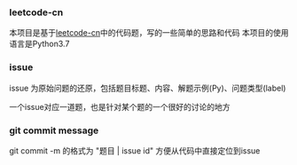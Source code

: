 ### leetcode-cn

本项目是基于[leetcode-cn](leetcode-cn.com)中的代码题，写的一些简单的思路和代码
本项目的使用语言是Python3.7


### issue

issue 为原始问题的还原，包括题目标题、内容、解题示例(Py)、问题类型(label)

一个issue对应一道题，也是针对某个题的一个很好的讨论的地方


### git commit message

git commit -m 的格式为 "题目 | issue id" 方便从代码中直接定位到issue

